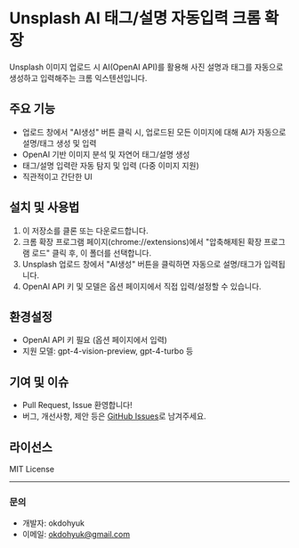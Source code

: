 # Unsplash AI 태그/설명 자동입력 크롬 확장

Unsplash 이미지 업로드 시 AI(OpenAI API)를 활용해 사진 설명과 태그를 자동으로 생성하고 입력해주는 크롬 익스텐션입니다.

## 주요 기능

- 업로드 창에서 "AI생성" 버튼 클릭 시, 업로드된 모든 이미지에 대해 AI가 자동으로 설명/태그 생성 및 입력
- OpenAI 기반 이미지 분석 및 자연어 태그/설명 생성
- 태그/설명 입력란 자동 탐지 및 입력 (다중 이미지 지원)
- 직관적이고 간단한 UI

## 설치 및 사용법

1. 이 저장소를 클론 또는 다운로드합니다.
2. 크롬 확장 프로그램 페이지(chrome://extensions)에서 "압축해제된 확장 프로그램 로드" 클릭 후, 이 폴더를 선택합니다.
3. Unsplash 업로드 창에서 "AI생성" 버튼을 클릭하면 자동으로 설명/태그가 입력됩니다.
4. OpenAI API 키 및 모델은 옵션 페이지에서 직접 입력/설정할 수 있습니다.

## 환경설정

- OpenAI API 키 필요 (옵션 페이지에서 입력)
- 지원 모델: gpt-4-vision-preview, gpt-4-turbo 등

## 기여 및 이슈

- Pull Request, Issue 환영합니다!
- 버그, 개선사항, 제안 등은 [GitHub Issues](https://github.com/okdohyuk/unsplash-extension/issues)로 남겨주세요.

## 라이선스

MIT License

---

### 문의

- 개발자: okdohyuk
- 이메일: okdohyuk@gmail.com
